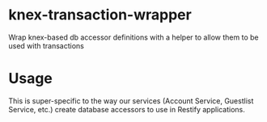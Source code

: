 # knex-transaction-wrapper
Wrap knex-based db accessor definitions with a helper to allow them to be used with transactions

# Usage

This is super-specific to the way our services (Account Service, Guestlist
Service, etc.) create database accessors to use in Restify applications.
